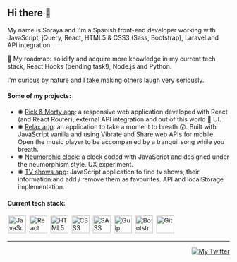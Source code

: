 
## Hi there 👯

My name is Soraya and I'm a Spanish front-end developer working with JavaScript, jQuery, React, HTML5 & CSS3 (Sass, Bootstrap), Laravel and API integration.

🌱 My roadmap: solidify and acquire more knowledge in my current tech stack, React Hooks (pending task!), Node.js and Python.

I'm curious by nature and I take making others laugh very seriously.

#### Some of my projects:
- ✺ [Rick & Morty app](https://github.com/sorayav/modulo-3-evaluacion-final-sorayav): a responsive web application developed with React (and React Router), external API integration and out of this world 👾 UI.
- ✺ [Relax app](https://github.com/sorayav/relax-app): an application to take a moment to breath 😲. Built with JavaScript vanilla and using Vibrate and Share web APIs for mobile. Open the music player to be accompanied by a tranquil song while you breath.
- ✺ [Neumorphic clock](https://github.com/sorayav/js-clock): a clock coded with JavaScript and designed under the neumorphism style. UX experiment.
- ✺ [TV shows app](https://github.com/sorayav/modulo-2-evaluacion-final-sorayav): JavaScript application to find tv shows, their information and add / remove them as favourites. API and localStorage implementation.

#### Current tech stack:
<p>
<img src="https://raw.githubusercontent.com/konpa/devicon/master/icons/javascript/javascript-original.svg" alt="JavaScript" width="40" height="40" style="margin:2px">
<img src="https://raw.githubusercontent.com/konpa/devicon/master/icons/react/react-original.svg" alt="React" width="40" height="40" style="margin:2px">
<img src="https://raw.githubusercontent.com/konpa/devicon/master/icons/html5/html5-original-wordmark.svg" alt="HTML5" width="40" height="40" style="margin:2px">
<img src="https://raw.githubusercontent.com/konpa/devicon/master/icons/css3/css3-original-wordmark.svg" alt="CSS3" width="40" height="40" style="margin:2px">
<img src="https://raw.githubusercontent.com/konpa/devicon/master/icons/sass/sass-original.svg" alt="SASS" width="40" height="40" style="margin:2px">
<img src="https://raw.githubusercontent.com/konpa/devicon/master/icons/gulp/gulp-plain.svg" alt="Gulp" width="40" height="40" style="margin:2px">
<img src="https://raw.githubusercontent.com/konpa/devicon/master/icons/bootstrap/bootstrap-plain.svg" alt="Bootstrap" width="40" height="40" style="margin:2px">
<img src="https://raw.githubusercontent.com/konpa/devicon/master/icons/git/git-original.svg" alt="Git" width="40" height="40" style="margin:2px">
</p>

---
<p align="right">
<a href="https://twitter.com/SocialSoraya"><img src="https://img.shields.io/badge/-@SocialSoraya-purple?style=for-the-badge&logo=twitter" alt="My Twitter"></a>
</p>

<!--
**sorayav/sorayav** is a ✨ _special_ ✨ repository because its `README.md` (this file) appears on your GitHub profile.
- 🌱 I’m currently learning 
- 💬 Ask me about ...
- ⚡ Fun fact: ...
-->
